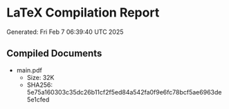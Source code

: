# LaTeX Compilation Report
Generated: Fri Feb  7 06:39:40 UTC 2025
## Compiled Documents
- main.pdf
  - Size: 32K
  - SHA256: 5e75a160303c35dc26b11cf2f5ed84a542fa0f9e6fc78bcf5ae6963de5e1cfed
